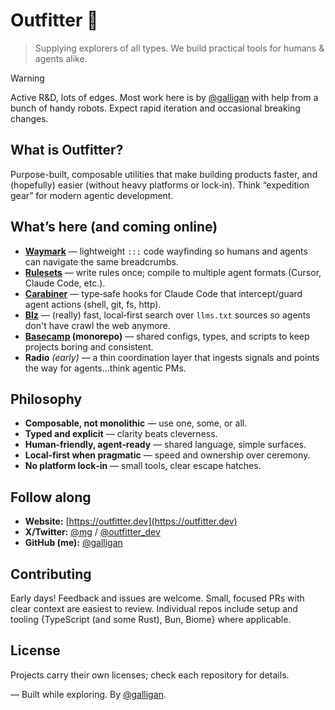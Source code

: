 # Outfitter 🎒

> Supplying explorers of all types. We build practical tools for humans & agents alike.

> [!WARNING]
> Active R&D, lots of edges. Most work here is by [@galligan](https://github.com/galligan) with help from a bunch of handy robots. Expect rapid iteration and occasional breaking changes.

## What is Outfitter?

Purpose-built, composable utilities that make building products faster, and (hopefully) easier (without heavy platforms or lock‑in). Think “expedition gear” for modern agentic development.

## What’s here (and coming online)

* **[Waymark](https://github.com/outfitter-dev/waymark)** — lightweight `:::` code wayfinding so humans and agents can navigate the same breadcrumbs.
* **[Rulesets](https://github.com/outfitter-dev/rulesets)** — write rules once; compile to multiple agent formats (Cursor, Claude Code, etc.).
* **[Carabiner](https://github.com/outfitter-dev/carabiner)** — type‑safe hooks for Claude Code that intercept/guard agent actions (shell, git, fs, http).
* **[Blz](https://github.com/outfitter-dev/blz)** — (really) fast, local‑first search over `llms.txt` sources so agents don't have crawl the web anymore.
* **[Basecamp](https://github.com/outfitter-dev/monorepo) (monorepo)** — shared configs, types, and scripts to keep projects boring and consistent.
* **Radio** *(early)* — a thin coordination layer that ingests signals and points the way for agents…think agentic PMs.

## Philosophy

* **Composable, not monolithic** — use one, some, or all.
* **Typed and explicit** — clarity beats cleverness.
* **Human‑friendly, agent‑ready** — shared language, simple surfaces.
* **Local‑first when pragmatic** — speed and ownership over ceremony.
* **No platform lock‑in** — small tools, clear escape hatches.

## Follow along

* **Website:** [https://outfitter.dev](https://outfitter.dev)
* **X/Twitter:** [@mg](https://x.com/mg) / [@outfitter_dev](https://x.com/outfitter_dev)
* **GitHub (me):** [@galligan](https://github.com/galligan)

## Contributing

Early days! Feedback and issues are welcome. Small, focused PRs with clear context are easiest to review. Individual repos include setup and tooling {TypeScript (and some Rust), Bun, Biome} where applicable.

## License

Projects carry their own licenses; check each repository for details.

— Built while exploring. By [@galligan](https://github.com/galligan).
